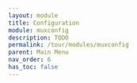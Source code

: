 ```yaml
---
layout: module
title: Configuration
module: muxconfig
description: TODO
permalink: /tour/modules/muxconfig
parent: Main Menu
nav_order: 6
has_toc: false
---
```

